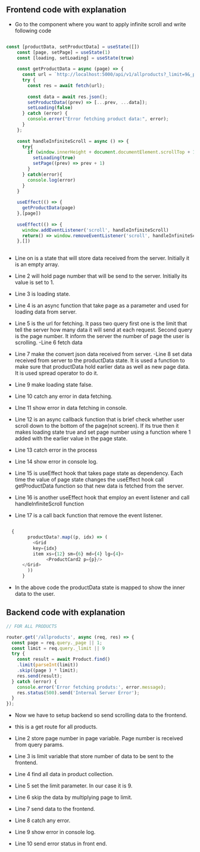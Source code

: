 ## Frontend code with explanation

- Go to the component where you want to apply infinite scroll and write following code

```javascript

const [productData, setProductData] = useState([])
    const [page, setPage] = useState(1)
    const [loading, setLoading] = useState(true)
  
    const getProductData = async (page) => {
      const url = `http://localhost:5000/api/v1/allproducts?_limit=9&_page=${page}`;
      try {
        const res = await fetch(url);
    
        const data = await res.json();
        setProductData((prev) => [...prev, ...data]);
        setLoading(false)
      } catch (error) {
        console.error("Error fetching product data:", error);
      }
    };
  
    const handleInfiniteScroll = async () => {
      try{
        if (window.innerHeight + document.documentElement.scrollTop + 1 >= document.documentElement.scrollHeight){
          setLoading(true)
          setPage((prev) => prev + 1)
        }
      } catch(error){
        console.log(error)
      }
    }
  
    useEffect(() => {
      getProductData(page)
    },[page])
  
    useEffect(() => {
      window.addEventListener('scroll', handleInfiniteScroll)
      return() => window.removeEventListener('scroll', handleInfiniteScroll)
    },[])
 
```

- Line on is a state that will store data received from the server. Initially it is an empty array.
- Line 2 will hold page number that will be send to the server. Initially its value is set to 1.
- Line 3 is loading state.

- Line 4 is an async function that take page as a parameter and used for loading data from server.
- Line 5 is the url for fetching. It pass two query first one is the limit that tell the server how many data it will send at each request. Second query is the page number. It inform the server the number of page the user is scrolling.
-Line 6 fetch data
- Line 7 make the convert json data received from server.
-Line 8 set data received from server to the productData state. It is used a function to make sure that productData hold earlier data as well as new page data. It is used spread operator to do it. 
- Line 9 make loading state false.
- Line 10 catch any error in data fetching.
- LIne 11 show error in data fetching in console.
- Line 12 is an async callback function that is brief check whether user scroll down to the bottom of the page(not screen). If its true then it makes loading state true and set page number using a function where 1 added with the earlier value in the page state. 
- Line 13 catch error in the process
- Line 14 show error in console log.
- Line 15 is useEffect hook that takes page state as dependency. Each time the value of page state changes the useEffect hook call getProductData function so that new data is fetched from the server. 
- Line 16 is another useEffect hook that employ an event listener and call handleInfiniteScroll function
- Line 17 is a call back function that remove the event listener. 

```javascript

  {
        productData?.map((p, idx) => (
          <Grid 
          key={idx}
          item xs={12} sm={6} md={4} lg={4}>
               <ProductCard2 p={p}/>
      </Grid>
        ))
      }
```

- In the above code the productData state is mapped to show the inner data to the user. 

## Backend code with explanation

```javascript
// FOR ALL PRODUCTS

router.get('/allproducts', async (req, res) => {
  const page = req.query._page || 1;
  const limit = req.query._limit || 9
  try {
    const result = await Product.find() 
    .limit(parseInt(limit))
    .skip((page ) * limit);
    res.send(result);
  } catch (error) {
    console.error('Error fetching produts:', error.message);
    res.status(500).send('Internal Server Error');
  }
});
```
- Now we have to setup backend so send scrolling data to the frontend. 

- this is a get route for all products. 
- Line 2 store page number in page variable. Page number is received from query params. 
- Line 3 is limit variable that store number of data to be sent to the frontend. 
- Line 4 find all data in product collection.
- Line 5 set the limit parameter. In our case it is 9. 
- Line 6 skip the data by multiplying page to limit.
- Line 7 send data to the frontend.
- Line 8 catch any error.
- Line 9 show error in console log.
- Line 10 send error status in front end.